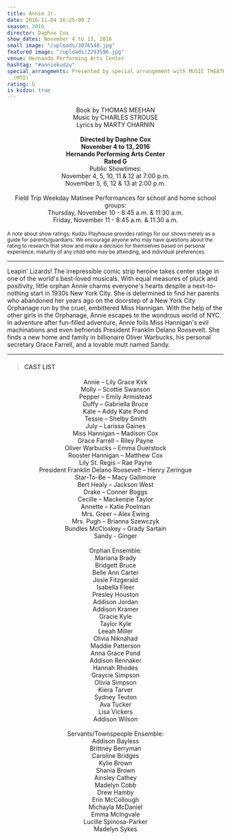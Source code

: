 ```yaml
---
title: Annie Jr.
date: 2016-11-04 16:25:00 Z
season: 2016
director: Daphne Cox
show_dates: November 4 to 13, 2016
small image: "/uploads/3076548.jpg"
featured image: "/uploads/2293596.jpg"
venue: Hernando Performing Arts Center
hashtag: "#anniekudzu"
special_arrangments: Presented by special arrangement with MUSIC THEATRE INTERNATIONAL
  (MTI)
rating: G
is kidzu: true
---
```


<center>
Book by THOMAS MEEHAN<br>
Music by CHARLES STROUSE<br>
Lyrics by MARTY CHARNIN<br>
</center>
<br>
<center>
<b>Directed by Daphne Cox</b><br>
<b>November 4 to 13, 2016</b><br>
<b>Hernando Performing Arts Center</b><br>
<b>Rated G</b><br>
Public Showtimes:<br>
November 4, 5, 10, 11 & 12 at 7:00 p.m.<br>
November 5, 6, 12 & 13 at 2:00 p.m.<br>
</center>
<br>
<center>
Field Trip Weekday Matinee Performances for school and home school groups:<br>
Thursday, November 10 - 8:45 a.m. & 11:30 a.m.<br>
Friday, November 11 - 8:45 a.m. & 11:30 a.m.<br>
</center>
<br>
<small>A note about show ratings: Kudzu Playhouse provides ratings for our shows merely as a guide for parents/guardians.  We encourage anyone who may have questions about the rating to research that show and make a decision for themselves based on personal experience, maturity of any child who may be attending, and individual preferences.</small>

---

Leapin' Lizards! The irrepressible comic strip heroine takes center stage in one of the world's best-loved musicals. With equal measures of pluck and positivity, little orphan Annie charms everyone's hearts despite a next-to-nothing start in 1930s New York City. She is determined to find her parents who abandoned her years ago on the doorstep of a New York City Orphanage run by the cruel, embittered Miss Hannigan. With the help of the other girls in the Orphanage, Annie escapes to the wondrous world of NYC. In adventure after fun-filled adventure, Annie foils Miss Hannigan's evil machinations and even befriends President Franklin Delano Roosevelt. She finds a new home and family in billionaire Oliver Warbucks, his personal secretary Grace Farrell, and a lovable mutt named Sandy.

---

> #### CAST LIST

<center>
Annie – Lily Grace Kirk<br>
Molly – Scottie Swanson<br>
Pepper – Emily Armistead<br>
Duffy – Gabriella Bruce<br>
Kate – Addy Kate Pond<br>
Tessie – Shelby Smith<br>
July – Larissa Gaines<br>
Miss Hannigan – Madison Cox<br>
Grace Farrell – Riley Payne<br>
Oliver Warbucks – Emma Duerstock<br>
Rooster Hannigan – Matthew Cox<br>
Lily St. Regis – Rae Payne<br>
President Franklin Delano Roosevelt – Henry Zeringue<br>
Star-To-Be – Macy Gallimore<br>
Bert Healy – Jackson West<br>
Drake – Conner Boggs<br>
Cecille – Mackenzie Taylor<br>
Annette – Katie Poelman<br>
Mrs. Greer – Alex Ewing<br>
Mrs. Pugh – Brianna Szewczyk<br>
Bundles McCloskey – Grady Sartain<br>
Sandy - Ginger<br>
<br>
Orphan Ensemble:<br>
Mariana Brady<br>
Bridgett Bruce<br>
Belle Ann Carter<br>
Josie Fitzgerald<br>
Isabella Fleer<br>
Presley Houston<br>
Addison Jordan<br>
Addison Kramer<br>
Gracie Kyle<br>
Taylor Kyle<br>
Leeah Miller<br>
Olivia Niknahad<br>
Maddie Patterson<br>
Anna Grace Pond<br>
Addison Rennaker<br>
Hannah Rhodes<br>
Graycie Simpson<br>
Olivia Simpson<br>
Kiera Tarver<br>
Sydney Teuton<br>
Ava Tucker<br>
Lisa Vickers<br>
Addison Wilson<br>
<br>
Servants/Townspeople Ensemble:<br>
Addison Bayless<br>
Brittney Berryman<br>
Caroline Bridges<br>
Kylie Brown<br>
Shania Brown<br>
Ainsley Cathey<br>
Madelyn Cobb<br>
Drew Hamby<br>
Erin McCollough<br>
Michayla McDaniel<br>
Emma McIngvale<br>
Lucille Spinosa-Parker<br>
Madelyn Sykes<br>
</center>